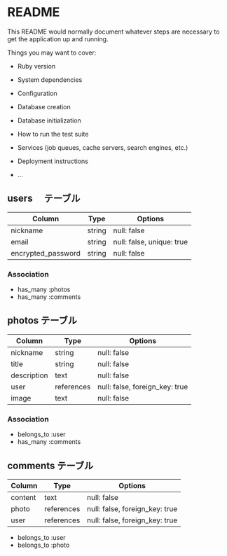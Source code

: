 # README

This README would normally document whatever steps are necessary to get the
application up and running.

Things you may want to cover:

* Ruby version

* System dependencies

* Configuration

* Database creation

* Database initialization

* How to run the test suite

* Services (job queues, cache servers, search engines, etc.)

* Deployment instructions

* ...

## users　 テーブル

|Column              |Type     |Options                    |
|--------------------|---------|---------------------------|
|nickname            |string   |null: false                |
|email               |string   |null: false, unique: true  |
|encrypted_password  |string   |null: false                |

### Association

- has_many :photos
- has_many :comments

## photos テーブル

|Column              |Type       |Options                        |
|--------------------|-----------|-------------------------------|
|nickname            |string     |null: false                    |
|title               |string     |null: false                    |
|description         |text       |null: false                    |
|user                |references |null: false, foreign_key: true |
|image               |text       |null: false                    |

### Association

- belongs_to :user
- has_many :comments

## comments テーブル

|Column              |Type       |Options                        |
|--------------------|-----------|-------------------------------|
|content             |text       |null: false                    |
|photo               |references |null: false, foreign_key: true |
|user                |references |null: false, foreign_key: true |

- belongs_to :user
- belongs_to :photo 
